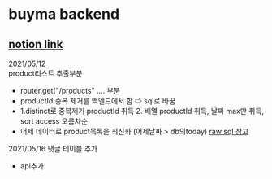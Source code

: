 # buyma backend

## [notion link](https://www.notion.so/buyma-f3a57a4c07e048989d1859560418db0f)


2021/05/12  
product리스트 추출부분  
- router.get("/products" .... 부분
- productId 중복 제거를 백엔드에서 함 ⇨ sql로 바꿈
- 1.distinct로 중복제거 productId 취득 2. 배열 productId 취득, 날짜 max만 취득, sort access 오름차순
- 어제 데이터로 product목록을 최신화 (어제날짜 > db의today)
[raw sql 참고](https://sequelize.org/master/manual/raw-queries.html)

2021/05/16
댓글 테이블 추가
- api추가